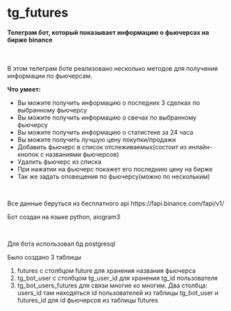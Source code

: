 # tg_futures
<h4>Телеграм бот, который показывает информацию о фьючерсах на бирже binance</h4>
<br>
<p>В этом телеграм боте реализовано несколько методов для получения информации по фьючерсам.</p>
<p><b>Что умеет:</b></p>
<ul>
<li>Вы можите получить информацию о последних 3 сделках по выбранному фьючерсу</li>
<li>Вы можите получить информацию о свечах по выбранному фьючерсу</li>
<li>Вы можите получить информацию о статистеке за 24 часа</li>
<li>Вы можите получить лучшую цену покупки/продажи</li>
<li>Добавить фьючерс в список отслеживаемых(состоит из инлайн-кнопок с названиями фьючерсов)</li>
<li>Удалить фьючерс из списка</li>
<li>При нажатии на фьючерс покажет его последнию цену на бирже</li>
<li>Так же задать оповещения по фьючерсу(можно по нескольким)</li>
</ul>
<br>
<p>Все данные беруться из бесплатного api https://fapi.binance.com/fapi/v1/</p>
<p>Бот создан на языке python, aiogram3</p>
<br>
<p>Для бота использовал бд postgresql<p>
<p>Было создано 3 таблицы<p>
<ol>
<li>futures c столбцом future для хранения названия фьючерса</li>
<li>tg_bot_user c столбцом tg_user_id для хранения tg_id пользователя</li>
<li>tg_bot_users_futures для связи многие ко многим. Два столбца: users_id там находяться id пользователей из таблицы tg_bot_user и futures_id для id фьючерсов из таблицы futures</li>
</ol>
